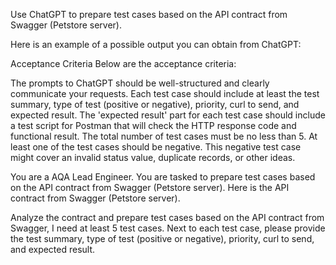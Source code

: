 Use ChatGPT to prepare test cases based on the API contract from Swagger (Petstore server).

Here is an example of a possible output you can obtain from ChatGPT:


Acceptance Criteria
Below are the acceptance criteria:

The prompts to ChatGPT should be well-structured and clearly communicate your requests.
Each test case should include at least the test summary, type of test (positive or negative), priority, curl to send, and expected result.
The 'expected result' part for each test case should include a test script for Postman that will check the HTTP response code and functional result.
The total number of test cases must be no less than 5.
At least one of the test cases should be negative. This negative test case might cover an invalid status value, duplicate records, or other ideas.


You are a AQA Lead Engineer.
You are tasked to prepare test cases based on the API contract from Swagger (Petstore server).
Here is the API contract from Swagger (Petstore server).

Analyze the contract and prepare test cases based on the API contract from Swagger, I need at least 5 test cases.
Next to each test case, please provide the test summary, type of test (positive or negative), priority, curl to send, and expected result.
